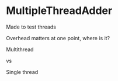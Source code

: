 # MultipleThreadAdder
Made to test threads

Overhead matters at one point, where is it?

Multithread

vs

Single thread

